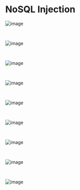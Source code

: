 <h1>NoSQL Injection</h1>

![image](https://github.com/user-attachments/assets/2cd3ef54-6888-4cd8-aec4-a620d569903d)


<br>

![image](https://github.com/user-attachments/assets/af11e8ac-a030-45a8-a073-41024881002b)

<br>


![image](https://github.com/user-attachments/assets/64024b75-c906-411a-afd4-a2666382efa5)

<br>

![image](https://github.com/user-attachments/assets/1a9574c2-b2a7-4cc3-b306-57abb14a5940)

<br>

![image](https://github.com/user-attachments/assets/5e1ce4c3-f4d4-4b5c-a278-b3e27adc8885)

<br>

![image](https://github.com/user-attachments/assets/7de40bec-dcd9-4158-9be4-705aff81d990)

<br>

![image](https://github.com/user-attachments/assets/03cfbd0e-ebf2-464b-b0a6-13804900343e)

<br>


![image](https://github.com/user-attachments/assets/5a7a2496-6802-48cf-b24b-53ddc02db238)

<br>

![image](https://github.com/user-attachments/assets/55528648-57dd-4b85-9ae4-d70ba0c6bbb9)


